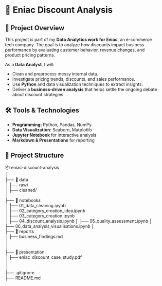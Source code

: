 # 🛒 Eniac Discount Analysis

## 📌 Project Overview
This project is part of my **Data Analytics work for Eniac**, an e-commerce tech company. The goal is to analyze how discounts impact business performance by evaluating customer behavior, revenue changes, and product pricing patterns.  

As a **Data Analyst**, I will:
- Clean and preprocess messy internal data.
- Investigate pricing trends, discounts, and sales performance.
- Use **Python** and data visualization techniques to extract insights.
- Deliver a **business-driven analysis** that helps settle the ongoing debate about discount strategies.

## 🛠️ Tools & Technologies
- **Programming:** Python, Pandas, NumPy  
- **Data Visualization:** Seaborn, Matplotlib  
- **Jupyter Notebook** for interactive analysis  
- **Markdown & Presentations** for reporting  

## 📂 Project Structure
📦 eniac-discount-analysis  
│  
├── 📂 data  
│   ├── raw/               
│   ├── cleaned/              
│  
├── 📂 notebooks  
│   ├── 01_data_cleaning.ipynb       
│   ├── 02_category_creation_idea.ipynb  
│   ├── 03_category_creation.ipynb    
│   ├── 04_discount_analysis.ipynb
│   ├── 05_quality_assessment.ipynb
│   ├── 06_data_analysis_visualisations.ipynb
│  
├── 📂 reports  
│   ├── business_findings.md   
│       
│  
├── 📂 presentation  
│   ├── eniac_discount_case_study.pdf            
│  
│  
├── .gitignore                
├── README.md                  
